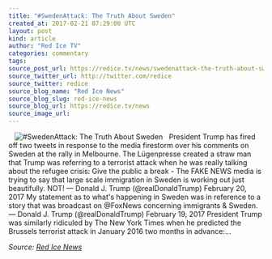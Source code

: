 ```yaml
---
title: "#SwedenAttack: The Truth About Sweden"
created_at: 2017-02-21 07:29:00 UTC
layout: post
kind: article
author: "Red Ice TV"
categories: commentary
tags: 
source_post_url: https://redice.tv/news/swedenattack-the-truth-about-sweden
source_twitter_url: http://twitter.com/redice
source_twitter: redice
source_blog_name: "Red Ice News"
source_blog_slug: red-ice-news
source_blog_url: https://redice.tv/news
source_image_url: 
---
```

<img align="left" hspace="12" alt="#SwedenAttack: The Truth About Sweden" src="https://rdice.net/a/c/n/17/02210824-asdf022.9cd7b47f.jpg"> President Trump has fired off two tweets in response to the media firestorm over his comments on Sweden at the rally in Melbourne. The Lügenpresse created a straw man that Trump was referring to a terrorist attack when he was really talking about the refugee crisis: Give the public a break - The FAKE NEWS media is trying to say that large scale immigration in Sweden is working out just beautifully. NOT! — Donald J. Trump (@realDonaldTrump) February 20, 2017 My statement as to what's happening in Sweden was in reference to a story that was broadcast on @FoxNews concerning immigrants & Sweden. — Donald J. Trump (@realDonaldTrump) February 19, 2017 President Trump was similarly ridiculed by The New York Times when he predicted the Brussels terrorist attack in January 2016 two months in advance:&#8230;<div class="">
    <i>Source: <a href="https://redice.tv/news">Red Ice News</a></i>
</div>
